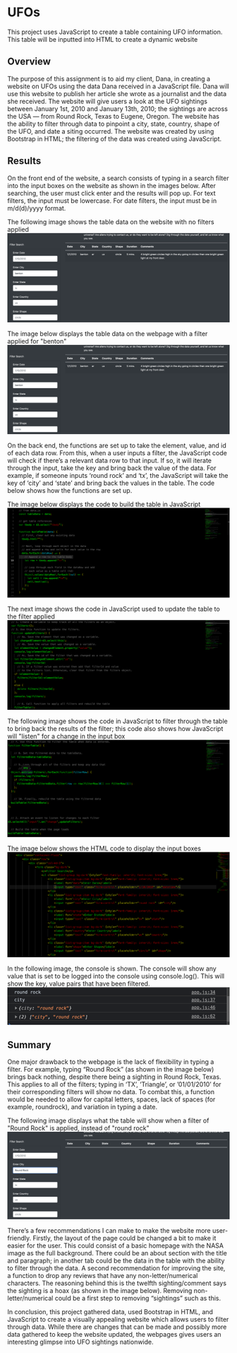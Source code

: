 # UFOs
This project uses JavaScript to create a table containing UFO information. This table will be inputted into HTML to create a dynamic website

## Overview
The purpose of this assignment is to aid my client, Dana, in creating a website on UFOs using the data Dana received in a JavaScript file. Dana will use this website to publish her article she wrote as a journalist and the data she received. The website will give users a look at the UFO sightings between January 1st, 2010 and January 13th, 2010; the sightings are across the USA  — from Round Rock, Texas to Eugene, Oregon. The website has the ability to filter through data to pinpoint a city, state, country, shape of the UFO, and date a siting occurred. The website was created by using Bootstrap in HTML; the filtering of the data was created using JavaScript.

## Results
On the front end of the website, a search consists of typing in a search filter into the input boxes on the website as shown in the images below. After searching, the user must click enter and the results will pop up. For text filters, the input must be lowercase. For date filters, the input must be in m/d(d)/yyyy format.

The following image shows the table data on the website with no filters applied
![ufo_table_data](https://github.com/shireenkahlon/UFOs/blob/main/ufo_table_filter.png)

The image below displays the table data on the webpage with a filter applied for "benton"
![ufo_table_filter](https://github.com/shireenkahlon/UFOs/blob/main/ufo_table_filter.png)

On the back end, the functions are set up to take the element, value, and id of each data row. From this, when a user inputs a filter, the JavaScript code will check if there’s a relevant data row to that input. If so, it will iterate through the input, take the key and bring back the value of the data. For example, if someone inputs ‘round rock’ and ‘tx’, the JavaScript will take the key of ‘city’ and ‘state’ and bring back the values in the table. The code below shows how the functions are set up.

The image below displays the code to build the table in JavaScript
![ufo_table_code](https://github.com/shireenkahlon/UFOs/blob/main/ufo_table_code.png)

The next image shows the code in JavaScript used to update the table to the filter applied
![ufo_update_filter_code](https://github.com/shireenkahlon/UFOs/blob/main/ufo_update_filter_code.png)

The following image shows the code in JavaScript to filter through the table to bring back the results of the filter; this code also shows how JavaScript will "listen" for a change in the input box
![ufo_update_filter_table_code](https://github.com/shireenkahlon/UFOs/blob/main/ufo_filter_table_code.png)

The image below shows the HTML code to display the input boxes
![html_code](https://github.com/shireenkahlon/UFOs/blob/main/ufo_html_code.png)


In the following image, the console is shown. The console will show any value that is set to be logged into the console using console.log(). This will show the key, value pairs that have been filtered.
![ufos_console](https://github.com/shireenkahlon/UFOs/blob/main/ufo_console.png)

## Summary
One major drawback to the webpage is the lack of flexibility in typing a filter. For example, typing “Round Rock” (as shown in the image below) brings back nothing, despite there being a sighting in Round Rock, Texas. This applies to all of the filters; typing in ‘TX’, ‘Triangle’, or ’01/01/2010’ for their corresponding filters will show no data. To combat this, a function would be needed to allow for capital letters, spaces, lack of spaces (for example, roundrock), and variation in typing a date.

The following image displays what the table will show when a filter of "Round Rock" is applied, instead of "round rock"
![ufos_round_rock_filter](https://github.com/shireenkahlon/UFOs/blob/main/ufo_Round_Rock_filter.png)

There’s a few recommendations I can make to make the website more user-friendly. Firstly, the layout of the page could be changed a bit to make it easier for the user. This could consist of a basic homepage with the NASA image as the full background. There could be an about section with the title and paragraph; in another tab could be the data in the table with the ability to filter through the data. A second recommendation for improving the site, a function to drop any reviews that have any non-letter/numerical characters. The reasoning behind this is the twelfth sighting/comment says the sighting is a hoax (as shown in the image below). Removing non-letter/numerical could be a first step to removing “sightings” such as this. 

In conclusion, this project gathered data, used Bootstrap in HTML, and JavaScript to create a visually appealing website which allows users to filter through data. While there are changes that can be made and possibly more data gathered to keep the website updated, the webpages gives users an interesting glimpse into UFO sightings nationwide. 
